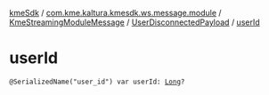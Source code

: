 [kmeSdk](../../../index.md) / [com.kme.kaltura.kmesdk.ws.message.module](../../index.md) / [KmeStreamingModuleMessage](../index.md) / [UserDisconnectedPayload](index.md) / [userId](./user-id.md)

# userId

`@SerializedName("user_id") var userId: `[`Long`](https://kotlinlang.org/api/latest/jvm/stdlib/kotlin/-long/index.html)`?`